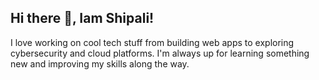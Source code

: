 ## Hi there 👋, Iam Shipali!

I love working on cool tech stuff from building web apps to exploring cybersecurity and cloud platforms. I'm always up for learning something new and improving my skills along the way.
